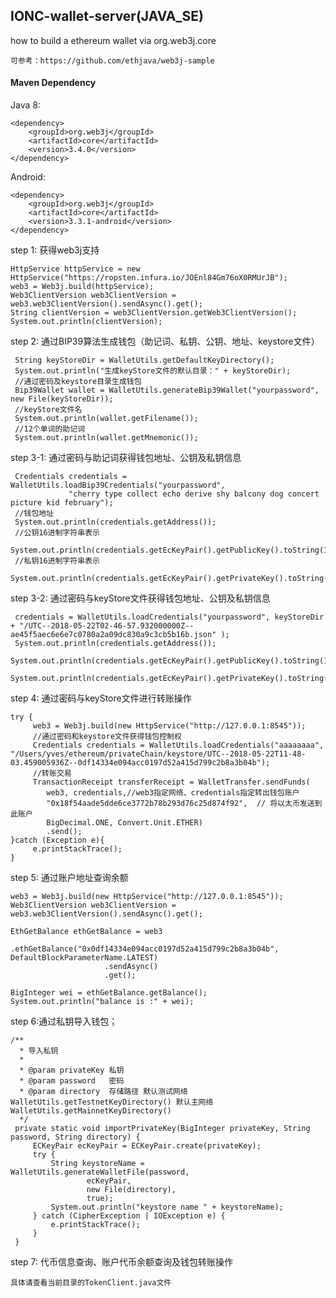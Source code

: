 ## IONC-wallet-server(JAVA_SE)

how to build a ethereum wallet via org.web3j.core 

    可参考：https://github.com/ethjava/web3j-sample

#### Maven Dependency
Java 8:

    <dependency>
        <groupId>org.web3j</groupId>
        <artifactId>core</artifactId>
        <version>3.4.0</version>
    </dependency>
    
Android:

    <dependency>
        <groupId>org.web3j</groupId>
        <artifactId>core</artifactId>
        <version>3.3.1-android</version>
    </dependency>


step 1: 获得web3j支持

    HttpService httpService = new HttpService("https://ropsten.infura.io/JOEnl84Gm76oX0RMUrJB");
    web3 = Web3j.build(httpService);
    Web3ClientVersion web3ClientVersion = web3.web3ClientVersion().sendAsync().get();
    String clientVersion = web3ClientVersion.getWeb3ClientVersion();
    System.out.println(clientVersion);

step 2: 通过BIP39算法生成钱包（助记词、私钥、公钥、地址、keystore文件）
        
     String keyStoreDir = WalletUtils.getDefaultKeyDirectory();
     System.out.println("生成keyStore文件的默认目录：" + keyStoreDir);
     //通过密码及keystore目录生成钱包
     Bip39Wallet wallet = WalletUtils.generateBip39Wallet("yourpassword", new File(keyStoreDir));
     //keyStore文件名
     System.out.println(wallet.getFilename());
     //12个单词的助记词
     System.out.println(wallet.getMnemonic());
     
step 3-1: 通过密码与助记词获得钱包地址、公钥及私钥信息  
 
     Credentials credentials = WalletUtils.loadBip39Credentials("yourpassword",
                 "cherry type collect echo derive shy balcony dog concert picture kid february");
     //钱包地址
     System.out.println(credentials.getAddress());
     //公钥16进制字符串表示
     System.out.println(credentials.getEcKeyPair().getPublicKey().toString(16));
     //私钥16进制字符串表示
     System.out.println(credentials.getEcKeyPair().getPrivateKey().toString(16));

 step 3-2: 通过密码与keyStore文件获得钱包地址、公钥及私钥信息  

     credentials = WalletUtils.loadCredentials("yourpassword", keyStoreDir + "/UTC--2018-05-22T02-46-57.932000000Z--ae45f5aec6e6e7c0780a2a09dc830a9c3cb5b16b.json" );
     System.out.println(credentials.getAddress());
     System.out.println(credentials.getEcKeyPair().getPublicKey().toString(16));
     System.out.println(credentials.getEcKeyPair().getPrivateKey().toString(16));

 step 4: 通过密码与keyStore文件进行转账操作 
     
    try {
         web3 = Web3j.build(new HttpService("http://127.0.0.1:8545"));  
         //通过密码和keystore文件获得钱包控制权
         Credentials credentials = WalletUtils.loadCredentials("aaaaaaaa", "/Users/yves/ethereum/privateChain/keystore/UTC--2018-05-22T11-48-03.459005936Z--0df14334e094acc0197d52a415d799c2b8a3b04b");
         //转账交易
         TransactionReceipt transferReceipt = WalletTransfer.sendFunds(
            web3, credentials,//web3指定网络、credentials指定转出钱包账户
            "0x18f54aade5dde6ce3772b78b293d76c25d874f92",  // 将以太币发送到此账户
            BigDecimal.ONE, Convert.Unit.ETHER)
            .send();
    }catch (Exception e){
         e.printStackTrace();
    }      
    
 step 5: 通过账户地址查询余额
 
    web3 = Web3j.build(new HttpService("http://127.0.0.1:8545"));
    Web3ClientVersion web3ClientVersion = web3.web3ClientVersion().sendAsync().get();
 
    EthGetBalance ethGetBalance = web3
                         .ethGetBalance("0x0df14334e094acc0197d52a415d799c2b8a3b04b", DefaultBlockParameterName.LATEST)
                         .sendAsync()
                         .get();        
 
    BigInteger wei = ethGetBalance.getBalance();         
    System.out.println("balance is :" + wei);
    
    
 step 6:通过私钥导入钱包；
 
    /**
      * 导入私钥
      *
      * @param privateKey 私钥
      * @param password   密码
      * @param directory  存储路径 默认测试网络WalletUtils.getTestnetKeyDirectory() 默认主网络 WalletUtils.getMainnetKeyDirectory()
      */
     private static void importPrivateKey(BigInteger privateKey, String password, String directory) {
         ECKeyPair ecKeyPair = ECKeyPair.create(privateKey);
         try {
             String keystoreName = WalletUtils.generateWalletFile(password,
                     ecKeyPair,
                     new File(directory),
                     true);
             System.out.println("keystore name " + keystoreName);
         } catch (CipherException | IOException e) {
             e.printStackTrace();
         }
     }

      
 step 7: 代币信息查询、账户代币余额查询及钱包转账操作
    
    具体请查看当前目录的TokenClient.java文件
   
